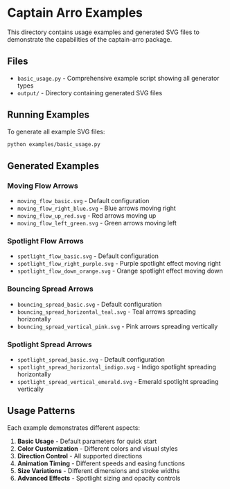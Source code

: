 # Captain Arro Examples

This directory contains usage examples and generated SVG files to demonstrate the capabilities of the captain-arro package.

## Files

- `basic_usage.py` - Comprehensive example script showing all generator types
- `output/` - Directory containing generated SVG files

## Running Examples

To generate all example SVG files:

```bash
python examples/basic_usage.py
```

## Generated Examples

### Moving Flow Arrows
- `moving_flow_basic.svg` - Default configuration
- `moving_flow_right_blue.svg` - Blue arrows moving right
- `moving_flow_up_red.svg` - Red arrows moving up
- `moving_flow_left_green.svg` - Green arrows moving left

### Spotlight Flow Arrows  
- `spotlight_flow_basic.svg` - Default configuration
- `spotlight_flow_right_purple.svg` - Purple spotlight effect moving right
- `spotlight_flow_down_orange.svg` - Orange spotlight effect moving down

### Bouncing Spread Arrows
- `bouncing_spread_basic.svg` - Default configuration
- `bouncing_spread_horizontal_teal.svg` - Teal arrows spreading horizontally
- `bouncing_spread_vertical_pink.svg` - Pink arrows spreading vertically

### Spotlight Spread Arrows
- `spotlight_spread_basic.svg` - Default configuration
- `spotlight_spread_horizontal_indigo.svg` - Indigo spotlight spreading horizontally
- `spotlight_spread_vertical_emerald.svg` - Emerald spotlight spreading vertically

## Usage Patterns

Each example demonstrates different aspects:

1. **Basic Usage** - Default parameters for quick start
2. **Color Customization** - Different colors and visual styles
3. **Direction Control** - All supported directions
4. **Animation Timing** - Different speeds and easing functions
5. **Size Variations** - Different dimensions and stroke widths
6. **Advanced Effects** - Spotlight sizing and opacity controls